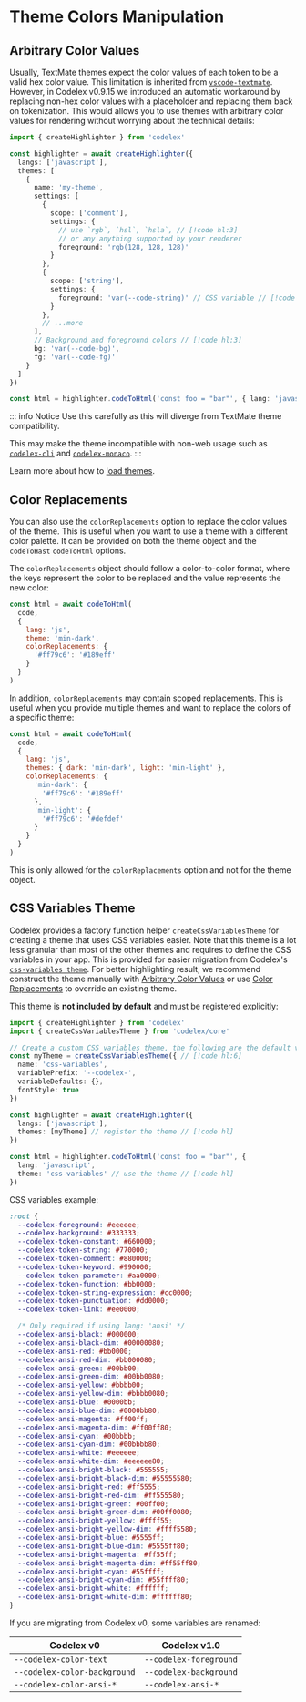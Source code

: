# Theme Colors Manipulation

## Arbitrary Color Values

Usually, TextMate themes expect the color values of each token to be a valid hex color value. This limitation is inherited from [`vscode-textmate`](https://github.com/microsoft/vscode-textmate). However, in Codelex v0.9.15 we introduced an automatic workaround by replacing non-hex color values with a placeholder and replacing them back on tokenization. This would allows you to use themes with arbitrary color values for rendering without worrying about the technical details:

```ts twoslash
import { createHighlighter } from 'codelex'

const highlighter = await createHighlighter({
  langs: ['javascript'],
  themes: [
    {
      name: 'my-theme',
      settings: [
        {
          scope: ['comment'],
          settings: {
            // use `rgb`, `hsl`, `hsla`, // [!code hl:3]
            // or any anything supported by your renderer
            foreground: 'rgb(128, 128, 128)'
          }
        },
        {
          scope: ['string'],
          settings: {
            foreground: 'var(--code-string)' // CSS variable // [!code hl:1]
          }
        },
        // ...more
      ],
      // Background and foreground colors // [!code hl:3]
      bg: 'var(--code-bg)',
      fg: 'var(--code-fg)'
    }
  ]
})

const html = highlighter.codeToHtml('const foo = "bar"', { lang: 'javascript', theme: 'my-theme' })
```

::: info Notice
Use this carefully as this will diverge from TextMate theme compatibility.

This may make the theme incompatible with non-web usage such as [`codelex-cli`](/packages/cli) and [`codelex-monaco`](/packages/monaco).
:::

Learn more about how to [load themes](./load-theme).

## Color Replacements

You can also use the `colorReplacements` option to replace the color values of the theme. This is useful when you want to use a theme with a different color palette. It can be provided on both the theme object and the `codeToHast` `codeToHtml` options.

The `colorReplacements` object should follow a color-to-color format, where the keys represent the color to be replaced and the value represents the new color:

```js
const html = await codeToHtml(
  code,
  {
    lang: 'js',
    theme: 'min-dark',
    colorReplacements: {
      '#ff79c6': '#189eff'
    }
  }
)
```

In addition, `colorReplacements` may contain scoped replacements. This is useful when you provide multiple themes and want to replace the colors of a specific theme:

```js
const html = await codeToHtml(
  code,
  {
    lang: 'js',
    themes: { dark: 'min-dark', light: 'min-light' },
    colorReplacements: {
      'min-dark': {
        '#ff79c6': '#189eff'
      },
      'min-light': {
        '#ff79c6': '#defdef'
      }
    }
  }
)
```

This is only allowed for the `colorReplacements` option and not for the theme object.

## CSS Variables Theme

Codelex provides a factory function helper `createCssVariablesTheme` for creating a theme that uses CSS variables easier. Note that this theme is a lot less granular than most of the other themes and requires to define the CSS variables in your app. This is provided for easier migration from Codelex's [`css-variables theme`](https://github.com/deepcode-ai/codelex/blob/main/docs/themes.md#theming-with-css-variables). For better highlighting result, we recommend construct the theme manually with [Arbitrary Color Values](#arbitrary-color-values) or use [Color Replacements](#color-replacements) to override an existing theme.

This theme is **not included by default** and must be registered explicitly:

```ts twoslash
import { createHighlighter } from 'codelex'
import { createCssVariablesTheme } from 'codelex/core'

// Create a custom CSS variables theme, the following are the default values
const myTheme = createCssVariablesTheme({ // [!code hl:6]
  name: 'css-variables',
  variablePrefix: '--codelex-',
  variableDefaults: {},
  fontStyle: true
})

const highlighter = await createHighlighter({
  langs: ['javascript'],
  themes: [myTheme] // register the theme // [!code hl]
})

const html = highlighter.codeToHtml('const foo = "bar"', {
  lang: 'javascript',
  theme: 'css-variables' // use the theme // [!code hl]
})
```

CSS variables example:

```css
:root {
  --codelex-foreground: #eeeeee;
  --codelex-background: #333333;
  --codelex-token-constant: #660000;
  --codelex-token-string: #770000;
  --codelex-token-comment: #880000;
  --codelex-token-keyword: #990000;
  --codelex-token-parameter: #aa0000;
  --codelex-token-function: #bb0000;
  --codelex-token-string-expression: #cc0000;
  --codelex-token-punctuation: #dd0000;
  --codelex-token-link: #ee0000;

  /* Only required if using lang: 'ansi' */
  --codelex-ansi-black: #000000;
  --codelex-ansi-black-dim: #00000080;
  --codelex-ansi-red: #bb0000;
  --codelex-ansi-red-dim: #bb000080;
  --codelex-ansi-green: #00bb00;
  --codelex-ansi-green-dim: #00bb0080;
  --codelex-ansi-yellow: #bbbb00;
  --codelex-ansi-yellow-dim: #bbbb0080;
  --codelex-ansi-blue: #0000bb;
  --codelex-ansi-blue-dim: #0000bb80;
  --codelex-ansi-magenta: #ff00ff;
  --codelex-ansi-magenta-dim: #ff00ff80;
  --codelex-ansi-cyan: #00bbbb;
  --codelex-ansi-cyan-dim: #00bbbb80;
  --codelex-ansi-white: #eeeeee;
  --codelex-ansi-white-dim: #eeeeee80;
  --codelex-ansi-bright-black: #555555;
  --codelex-ansi-bright-black-dim: #55555580;
  --codelex-ansi-bright-red: #ff5555;
  --codelex-ansi-bright-red-dim: #ff555580;
  --codelex-ansi-bright-green: #00ff00;
  --codelex-ansi-bright-green-dim: #00ff0080;
  --codelex-ansi-bright-yellow: #ffff55;
  --codelex-ansi-bright-yellow-dim: #ffff5580;
  --codelex-ansi-bright-blue: #5555ff;
  --codelex-ansi-bright-blue-dim: #5555ff80;
  --codelex-ansi-bright-magenta: #ff55ff;
  --codelex-ansi-bright-magenta-dim: #ff55ff80;
  --codelex-ansi-bright-cyan: #55ffff;
  --codelex-ansi-bright-cyan-dim: #55ffff80;
  --codelex-ansi-bright-white: #ffffff;
  --codelex-ansi-bright-white-dim: #ffffff80;
}
```

If you are migrating from Codelex v0, some variables are renamed:

| Codelex v0                   | Codelex v1.0           |
| -------------------------- | -------------------- |
| `--codelex-color-text`       | `--codelex-foreground` |
| `--codelex-color-background` | `--codelex-background` |
| `--codelex-color-ansi-*`     | `--codelex-ansi-*`     |
